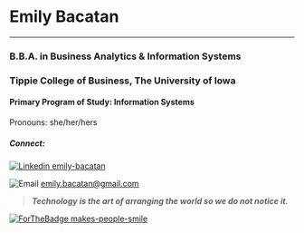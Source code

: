 # Emily Bacatan #
 - - - - 
### B.B.A. in Business Analytics & Information Systems ###
### Tippie College of Business, The University of Iowa ###
#### Primary Program of Study: Information Systems ####
Pronouns: she/her/hers

##### Connect: #####
[![Linkedin](https://i.stack.imgur.com/gVE0j.png) emily-bacatan](https://www.linkedin.com/in/emily-bacatan/)


![Email](https://glyphicons.com/img/glyphicons/halflings/2x/glyphicons-halflings-3-envelope@2x.png) emily.bacatan@gmail.com




> ***Technology is the art of arranging the world so we do not notice it.***

[![ForTheBadge makes-people-smile](http://ForTheBadge.com/images/badges/makes-people-smile.svg)](https://github.com/msbacatan?tab=repositories)

<!--
**msbacatan/msbacatan** is a ✨ _special_ ✨ repository because its `README.md` (this file) appears on your GitHub profile.

Here are some ideas to get you started:

- 🔭 I’m currently working on ...
- 🌱 I’m currently learning ...
- 👯 I’m looking to collaborate on ...
- 🤔 I’m looking for help with ...
- 💬 Ask me about ...
- 📫 How to reach me: ...
- 😄 Pronouns: ...
- ⚡ Fun fact: ...
-->
